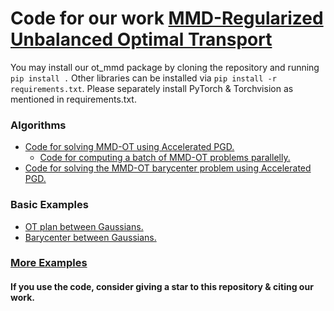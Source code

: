 # Code for our work [MMD-Regularized Unbalanced Optimal Transport](https://arxiv.org/pdf/2011.05001.pdf)
You may install our ot_mmd package by cloning the repository and running `pip install .`
Other libraries can be installed via `pip install -r requirements.txt`. Please separately install PyTorch & Torchvision as mentioned in requirements.txt.

### Algorithms
  - [Code for solving MMD-OT using Accelerated PGD.](./ot_mmd/mmdot.py)
      - [Code for computing a batch of MMD-OT problems parallelly.](./ot_mmd/b_mmdot.py)
  - [Code for solving the MMD-OT barycenter problem using Accelerated PGD.](./ot_mmd/barycenter.py)
### Basic Examples
  - [OT plan between Gaussians.](./examples/synthetic/OTplan.ipynb)
  - [Barycenter between Gaussians.](./examples/synthetic/barycenter_with_imq.ipynb)
### [More Examples](./examples)


#### If you use the code, consider giving a star to this repository & citing our work.


